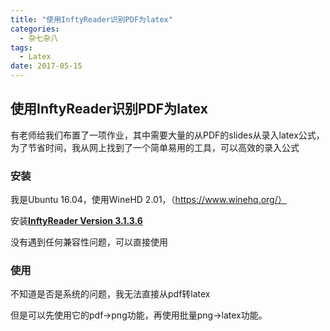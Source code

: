 ```yaml
---
title: "使用InftyReader识别PDF为latex"
categories:
  - 杂七杂八
tags:
  - Latex
date: 2017-05-15
---
```


##  使用InftyReader识别PDF为latex

有老师给我们布置了一项作业，其中需要大量的从PDF的slides从录入latex公式，为了节省时间，我从网上找到了一个简单易用的工具，可以高效的录入公式

<!-- more -->

### 安装

我是Ubuntu 16.04，使用WineHD 2.01，（https://www.winehq.org/）

安装[**InftyReader Version 3.1.3.6**](http://inftyreader.org/InftyReaderE3136_IDEAL.zip)

没有遇到任何兼容性问题，可以直接使用

### 使用

不知道是否是系统的问题，我无法直接从pdf转latex

但是可以先使用它的pdf->png功能，再使用批量png->latex功能。
